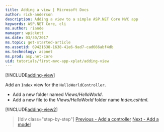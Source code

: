 ```yaml
---
title: Adding a view | Microsoft Docs
author: rick-anderson
description: Adding a view to a simple ASP.NET Core MVC app
keywords: ASP.NET Core, cli
ms.author: riande
manager: wpickett
ms.date: 03/30/2017
ms.topic: get-started-article
ms.assetid: 69421638-1638-41e6-9ad7-cad666abf4db
ms.technology: aspnet
ms.prod: asp.net-core
uid: tutorials/first-mvc-app-xplat/adding-view
---
```


[!INCLUDE[adding-view](../../includes/mvc-intro/adding_view1.md)]

Add an `Index` view for the `HelloWorldController`.

* Add a new folder named *Views/HelloWorld*.
* Add a new file to the *Views/HelloWorld* folder name *Index.cshtml*.

[!INCLUDE[adding-view2](../../includes/mvc-intro/adding_view2.md)]

>[!div class="step-by-step"]
[Previous - Add a controller](adding-controller.md)
[Next - Add a model](adding-model.md)
